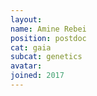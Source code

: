 ```yaml
---
layout:
name: Amine Rebei
position: postdoc
cat: gaia
subcat: genetics
avatar:
joined: 2017
---
```


